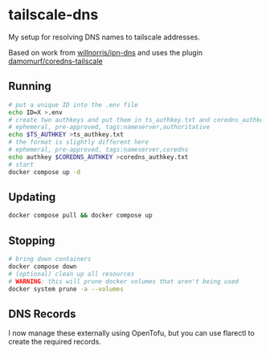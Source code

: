 # tailscale-dns

My setup for resolving DNS names to tailscale addresses.

Based on work from [willnorris/ipn-dns](https://github.com/willnorris/ipn-dns) and uses the plugin [damomurf/coredns-tailscale](https://github.com/damomurf/coredns-tailscale)

## Running

```sh
# put a unique ID into the .env file
echo ID=X >.env
# create two authkeys and put them in ts_authkey.txt and coredns_authkey.txt
# ephemeral, pre-approved, tags:nameserver,authoritative
echo $TS_AUTHKEY >ts_authkey.txt
# the format is slightly different here
# ephemeral, pre-approved, tags:nameserver,coredns
echo authkey $COREDNS_AUTHKEY >coredns_authkey.txt
# start
docker compose up -d
```

## Updating

```sh
docker compose pull && docker compose up
```

## Stopping

```sh
# bring down containers
docker compose down
# (optional) clean up all resources
# WARNING: this will prune docker volumes that aren't being used
docker system prune -a --volumes
```

## DNS Records

I now manage these externally using OpenTofu, but you can use flarectl to create the required records.
